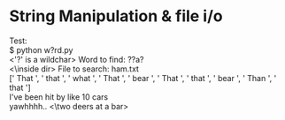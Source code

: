 # String Manipulation & file i/o

Test:
<br> $ python w\?rd.py
<br> <\'?' is a wildchar> Word to find: ??a?
<br> <\inside dir> File to search: ham.txt
<br> [' That ', ' that ', ' what ', ' That ', ' bear ', ' That ', ' that ', ' bear ', ' Than ', ' that ']
<br> I've been hit by like 10 cars
<br><tab><tab> yawhhhh.. <\two deers at a bar>
